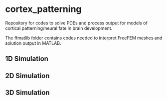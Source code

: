 # cortex_patterning
Repository for codes to solve PDEs and process output for models of cortical patterning/neural fate in brain development.

The ffmatlib folder contains codes needed to interpret FreeFEM meshes and solution output in MATLAB.

## 1D Simulation

## 2D Simulation

## 3D Simulation

